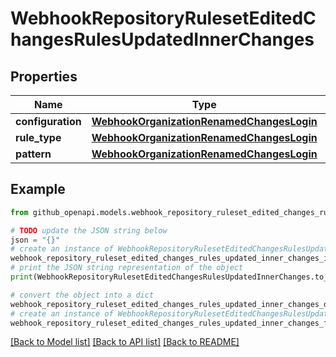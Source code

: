 # WebhookRepositoryRulesetEditedChangesRulesUpdatedInnerChanges


## Properties

Name | Type | Description | Notes
------------ | ------------- | ------------- | -------------
**configuration** | [**WebhookOrganizationRenamedChangesLogin**](WebhookOrganizationRenamedChangesLogin.md) |  | [optional] 
**rule_type** | [**WebhookOrganizationRenamedChangesLogin**](WebhookOrganizationRenamedChangesLogin.md) |  | [optional] 
**pattern** | [**WebhookOrganizationRenamedChangesLogin**](WebhookOrganizationRenamedChangesLogin.md) |  | [optional] 

## Example

```python
from github_openapi.models.webhook_repository_ruleset_edited_changes_rules_updated_inner_changes import WebhookRepositoryRulesetEditedChangesRulesUpdatedInnerChanges

# TODO update the JSON string below
json = "{}"
# create an instance of WebhookRepositoryRulesetEditedChangesRulesUpdatedInnerChanges from a JSON string
webhook_repository_ruleset_edited_changes_rules_updated_inner_changes_instance = WebhookRepositoryRulesetEditedChangesRulesUpdatedInnerChanges.from_json(json)
# print the JSON string representation of the object
print(WebhookRepositoryRulesetEditedChangesRulesUpdatedInnerChanges.to_json())

# convert the object into a dict
webhook_repository_ruleset_edited_changes_rules_updated_inner_changes_dict = webhook_repository_ruleset_edited_changes_rules_updated_inner_changes_instance.to_dict()
# create an instance of WebhookRepositoryRulesetEditedChangesRulesUpdatedInnerChanges from a dict
webhook_repository_ruleset_edited_changes_rules_updated_inner_changes_from_dict = WebhookRepositoryRulesetEditedChangesRulesUpdatedInnerChanges.from_dict(webhook_repository_ruleset_edited_changes_rules_updated_inner_changes_dict)
```
[[Back to Model list]](../README.md#documentation-for-models) [[Back to API list]](../README.md#documentation-for-api-endpoints) [[Back to README]](../README.md)


